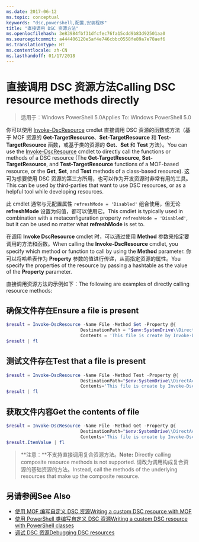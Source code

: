 ```yaml
---
ms.date: 2017-06-12
ms.topic: conceptual
keywords: "dsc,powershell,配置,安装程序"
title: "直接调用 DSC 资源方法"
ms.openlocfilehash: 3e83984fbf31dfcfec76fa15cdd9b83d92501aa0
ms.sourcegitcommit: a444406120e5af4e746cbbc0558fe89a7e78aef6
ms.translationtype: HT
ms.contentlocale: zh-CN
ms.lasthandoff: 01/17/2018
---
```

# <a name="calling-dsc-resource-methods-directly"></a><span data-ttu-id="61fb2-103">直接调用 DSC 资源方法</span><span class="sxs-lookup"><span data-stu-id="61fb2-103">Calling DSC resource methods directly</span></span>

><span data-ttu-id="61fb2-104">适用于：Windows PowerShell 5.0</span><span class="sxs-lookup"><span data-stu-id="61fb2-104">Applies To: Windows PowerShell 5.0</span></span>

<span data-ttu-id="61fb2-105">你可以使用 [Invoke-DscResource](https://technet.microsoft.com/en-us/library/mt517869.aspx) cmdlet 直接调用 DSC 资源的函数或方法（基于 MOF 资源的 **Get-TargetResource**、**Set-TargetResource** 和 **Test-TargetResource** 函数，或基于类的资源的 **Get**、**Set** 和 **Test** 方法）。</span><span class="sxs-lookup"><span data-stu-id="61fb2-105">You can use the [Invoke-DscResource](https://technet.microsoft.com/en-us/library/mt517869.aspx) cmdlet to directly call the functions or methods of a DSC resource (The **Get-TargetResource**, **Set-TargetResource**, and **Test-TargetResource** functions of a MOF-based resource, or the **Get**, **Set**, and **Test** methods of a class-based resource).</span></span> <span data-ttu-id="61fb2-106">这可为想要使用 DSC 资源的第三方所用，也可以作为开发资源时非常有用的工具。</span><span class="sxs-lookup"><span data-stu-id="61fb2-106">This can be used by third-parties that want to use DSC resources, or as a helpful tool while developing resources.</span></span> 

<span data-ttu-id="61fb2-107">此 cmdlet 通常与元配置属性 `refreshMode = 'Disabled'` 组合使用，但无论 **refreshMode** 设置为何值，都可以使用它。</span><span class="sxs-lookup"><span data-stu-id="61fb2-107">This cmdlet is typically used in combination with a metaconfiguration property `refreshMode = 'Disabled'`, but it can be used no matter what **refreshMode** is set to.</span></span>

<span data-ttu-id="61fb2-108">在调用 **Invoke DscResource** cmdlet 时，可以通过使用 **Method** 参数来指定要调用的方法和函数。</span><span class="sxs-lookup"><span data-stu-id="61fb2-108">When calling the **Invoke-DscResource** cmdlet, you specify which method or function to call by using the **Method** parameter.</span></span> <span data-ttu-id="61fb2-109">你可以将哈希表作为 **Property** 参数的值进行传递，从而指定资源的属性。</span><span class="sxs-lookup"><span data-stu-id="61fb2-109">You specify the properties of the resource by passing a hashtable as the value of the **Property** parameter.</span></span>

<span data-ttu-id="61fb2-110">直接调用资源方法的示例如下：</span><span class="sxs-lookup"><span data-stu-id="61fb2-110">The following are examples of directly calling resource methods:</span></span>

## <a name="ensure-a-file-is-present"></a><span data-ttu-id="61fb2-111">确保文件存在</span><span class="sxs-lookup"><span data-stu-id="61fb2-111">Ensure a file is present</span></span>

```powershell
$result = Invoke-DscResource -Name File -Method Set -Property @{
                            DestinationPath = "$env:SystemDrive\\DirectAccess.txt";
                            Contents = 'This file is create by Invoke-DscResource'} -Verbose
$result | fl
```

## <a name="test-that-a-file-is-present"></a><span data-ttu-id="61fb2-112">测试文件存在</span><span class="sxs-lookup"><span data-stu-id="61fb2-112">Test that a file is present</span></span>

```powershell
$result = Invoke-DscResource -Name File -Method Test -Property @{
                            DestinationPath="$env:SystemDrive\\DirectAccess.txt";
                            Contents='This file is create by Invoke-DscResource'} -Verbose
$result | fl
```

## <a name="get-the-contents-of-file"></a><span data-ttu-id="61fb2-113">获取文件内容</span><span class="sxs-lookup"><span data-stu-id="61fb2-113">Get the contents of file</span></span>

```powershell
$result = Invoke-DscResource -Name File -Method Get -Property @{
                            DestinationPath="$env:SystemDrive\\DirectAccess.txt";
                            Contents='This file is create by Invoke-DscResource'} -Verbose
$result.ItemValue | fl
```

><span data-ttu-id="61fb2-114">**注意：**不支持直接调用复合资源方法。</span><span class="sxs-lookup"><span data-stu-id="61fb2-114">**Note:** Directly calling composite resource methods is not supported.</span></span> <span data-ttu-id="61fb2-115">请改为调用构成复合资源的基础资源的方法。</span><span class="sxs-lookup"><span data-stu-id="61fb2-115">Instead, call the methods of the underlying resources that make up the composite resource.</span></span>

## <a name="see-also"></a><span data-ttu-id="61fb2-116">另请参阅</span><span class="sxs-lookup"><span data-stu-id="61fb2-116">See Also</span></span>
- [<span data-ttu-id="61fb2-117">使用 MOF 编写自定义 DSC 资源</span><span class="sxs-lookup"><span data-stu-id="61fb2-117">Writing a custom DSC resource with MOF</span></span>](authoringResourceMOF.md) 
- [<span data-ttu-id="61fb2-118">使用 PowerShell 类编写自定义 DSC 资源</span><span class="sxs-lookup"><span data-stu-id="61fb2-118">Writing a custom DSC resource with PowerShell classes</span></span>](authoringResourceClass.md)
- [<span data-ttu-id="61fb2-119">调试 DSC 资源</span><span class="sxs-lookup"><span data-stu-id="61fb2-119">Debugging DSC resources</span></span>](debugResource.md)


